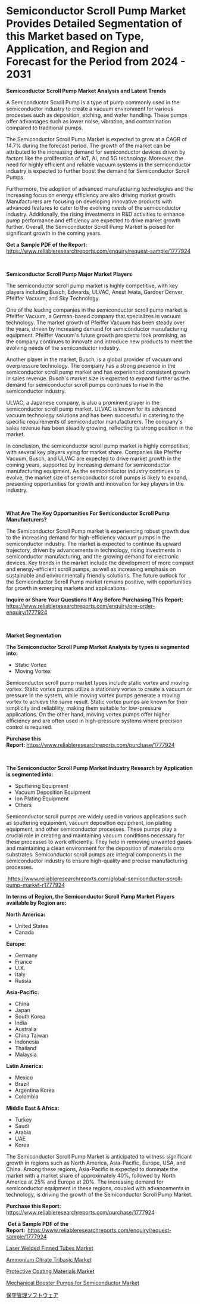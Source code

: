 <p><h1>Semiconductor Scroll Pump Market Provides Detailed Segmentation of this Market based on Type, Application, and Region and Forecast for the Period from 2024 - 2031</h1></p><p><strong>Semiconductor Scroll Pump Market Analysis and Latest Trends</strong></p>
<p><p>A Semiconductor Scroll Pump is a type of pump commonly used in the semiconductor industry to create a vacuum environment for various processes such as deposition, etching, and wafer handling. These pumps offer advantages such as lower noise, vibration, and contamination compared to traditional pumps.</p><p>The Semiconductor Scroll Pump Market is expected to grow at a CAGR of 14.7% during the forecast period. The growth of the market can be attributed to the increasing demand for semiconductor devices driven by factors like the proliferation of IoT, AI, and 5G technology. Moreover, the need for highly efficient and reliable vacuum systems in the semiconductor industry is expected to further boost the demand for Semiconductor Scroll Pumps.</p><p>Furthermore, the adoption of advanced manufacturing technologies and the increasing focus on energy efficiency are also driving market growth. Manufacturers are focusing on developing innovative products with advanced features to cater to the evolving needs of the semiconductor industry. Additionally, the rising investments in R&D activities to enhance pump performance and efficiency are expected to drive market growth further. Overall, the Semiconductor Scroll Pump Market is poised for significant growth in the coming years.</p></p>
<p><strong>Get a Sample PDF of the Report:&nbsp;</strong> <a href="https://www.reliableresearchreports.com/enquiry/request-sample/1777924">https://www.reliableresearchreports.com/enquiry/request-sample/1777924</a></p>
<p>&nbsp;</p>
<p><strong>Semiconductor Scroll Pump Major Market Players</strong></p>
<p><p>The semiconductor scroll pump market is highly competitive, with key players including Busch, Edwards, ULVAC, Anest Iwata, Gardner Denver, Pfeiffer Vacuum, and Sky Technology. </p><p>One of the leading companies in the semiconductor scroll pump market is Pfeiffer Vacuum, a German-based company that specializes in vacuum technology. The market growth of Pfeiffer Vacuum has been steady over the years, driven by increasing demand for semiconductor manufacturing equipment. Pfeiffer Vacuum's future growth prospects look promising, as the company continues to innovate and introduce new products to meet the evolving needs of the semiconductor industry.</p><p>Another player in the market, Busch, is a global provider of vacuum and overpressure technology. The company has a strong presence in the semiconductor scroll pump market and has experienced consistent growth in sales revenue. Busch's market size is expected to expand further as the demand for semiconductor scroll pumps continues to rise in the semiconductor industry.</p><p>ULVAC, a Japanese company, is also a prominent player in the semiconductor scroll pump market. ULVAC is known for its advanced vacuum technology solutions and has been successful in catering to the specific requirements of semiconductor manufacturers. The company's sales revenue has been steadily growing, reflecting its strong position in the market.</p><p>In conclusion, the semiconductor scroll pump market is highly competitive, with several key players vying for market share. Companies like Pfeiffer Vacuum, Busch, and ULVAC are expected to drive market growth in the coming years, supported by increasing demand for semiconductor manufacturing equipment. As the semiconductor industry continues to evolve, the market size of semiconductor scroll pumps is likely to expand, presenting opportunities for growth and innovation for key players in the industry.</p></p>
<p>&nbsp;</p>
<p><strong>What Are The Key Opportunities For Semiconductor Scroll Pump Manufacturers?</strong></p>
<p><p>The Semiconductor Scroll Pump market is experiencing robust growth due to the increasing demand for high-efficiency vacuum pumps in the semiconductor industry. The market is expected to continue its upward trajectory, driven by advancements in technology, rising investments in semiconductor manufacturing, and the growing demand for electronic devices. Key trends in the market include the development of more compact and energy-efficient scroll pumps, as well as increasing emphasis on sustainable and environmentally friendly solutions. The future outlook for the Semiconductor Scroll Pump market remains positive, with opportunities for growth in emerging markets and applications.</p></p>
<p><strong>Inquire or Share Your Questions If Any Before Purchasing This Report:</strong> <a href="https://www.reliableresearchreports.com/enquiry/pre-order-enquiry/1777924">https://www.reliableresearchreports.com/enquiry/pre-order-enquiry/1777924</a></p>
<p>&nbsp;</p>
<p><strong>Market Segmentation</strong></p>
<p><strong>The Semiconductor Scroll Pump Market Analysis by types is segmented into:</strong></p>
<p><ul><li>Static Vortex</li><li>Moving Vortex</li></ul></p>
<p><p>Semiconductor scroll pump market types include static vortex and moving vortex. Static vortex pumps utilize a stationary vortex to create a vacuum or pressure in the system, while moving vortex pumps generate a moving vortex to achieve the same result. Static vortex pumps are known for their simplicity and reliability, making them suitable for low-pressure applications. On the other hand, moving vortex pumps offer higher efficiency and are often used in high-pressure systems where precision control is required.</p></p>
<p><strong>Purchase this Report:&nbsp;</strong><a href="https://www.reliableresearchreports.com/purchase/1777924">https://www.reliableresearchreports.com/purchase/1777924</a></p>
<p>&nbsp;</p>
<p><strong>The Semiconductor Scroll Pump Market Industry Research by Application is segmented into:</strong></p>
<p><ul><li>Sputtering Equipment</li><li>Vacuum Deposition Equipment</li><li>Ion Plating Equipment</li><li>Others</li></ul></p>
<p><p>Semiconductor scroll pumps are widely used in various applications such as sputtering equipment, vacuum deposition equipment, ion plating equipment, and other semiconductor processes. These pumps play a crucial role in creating and maintaining vacuum conditions necessary for these processes to work efficiently. They help in removing unwanted gases and maintaining a clean environment for the deposition of materials onto substrates. Semiconductor scroll pumps are integral components in the semiconductor industry to ensure high-quality and precise manufacturing processes.</p></p>
<p><a href="https://www.reliableresearchreports.com/global-semiconductor-scroll-pump-market-r1777924">&nbsp;https://www.reliableresearchreports.com/global-semiconductor-scroll-pump-market-r1777924</a></p>
<p><strong>In terms of Region, the Semiconductor Scroll Pump Market Players available by Region are:</strong></p>
<p>
    <p> <strong> North America: </strong>
        <ul>
            <li>United States</li>
            <li>Canada</li>
        </ul>
        </p> 
    <p> <strong> Europe: </strong>
        <ul>
            <li>Germany</li>
            <li>France</li>
            <li>U.K.</li>
            <li>Italy</li>
            <li>Russia</li>
        </ul>
        </p> 
    <p> <strong> Asia-Pacific: </strong>
        <ul>
            <li>China</li>
            <li>Japan</li>
            <li>South Korea</li>
            <li>India</li>
            <li>Australia</li>
            <li>China Taiwan</li>
            <li>Indonesia</li>
            <li>Thailand</li>
            <li>Malaysia</li>
        </ul>
        </p> 
    <p> <strong> Latin America: </strong>
        <ul>
            <li>Mexico</li>
            <li>Brazil</li>
            <li>Argentina Korea</li>
            <li>Colombia</li>
        </ul>
        </p> 
    <p> <strong> Middle East & Africa: </strong>
        <ul>
            <li>Turkey</li>
            <li>Saudi</li>
            <li>Arabia</li>
            <li>UAE</li>
            <li>Korea</li>
        </ul>
    </p>
    </p>
<p><p>The Semiconductor Scroll Pump Market is anticipated to witness significant growth in regions such as North America, Asia-Pacific, Europe, USA, and China. Among these regions, Asia-Pacific is expected to dominate the market with a market share of approximately 40%, followed by North America at 25% and Europe at 20%. The increasing demand for semiconductor equipment in these regions, coupled with advancements in technology, is driving the growth of the Semiconductor Scroll Pump Market.</p></p>
<p><strong>Purchase this Report: </strong><a href="https://www.reliableresearchreports.com/purchase/1777924">https://www.reliableresearchreports.com/purchase/1777924</a></p>
<p>&nbsp;<strong>Get a Sample PDF of the Report:&nbsp;&nbsp;</strong><a href="https://www.reliableresearchreports.com/enquiry/request-sample/1777924">https://www.reliableresearchreports.com/enquiry/request-sample/1777924</a></p>
<p><strong></strong></p>
<p><p><a href="https://view.publitas.com/reportprime-1/laser-welded-finned-tubes-market-report-reveals-the-latest-trends-and-growth-opportunities-of-this-market/">Laser Welded Finned Tubes Market</a></p><p><a href="https://iodized-pantydraco-05c.notion.site/Ammonium-Citrate-Tribasic-Market-Research-Report-Its-History-and-Forecast-2024-to-2031-951c3c70f9ef41e8b6153fab17be70a7">Ammonium Citrate Tribasic Market</a></p><p><a href="https://issuu.com/reportprime-2/docs/protective-coating-materials-market-size-2030.pptx">Protective Coating Materials Market</a></p><p><a href="https://github.com/Angelnienowdseej3e45z3p8c/Market-Research-Report-List-2/blob/main/mechanical-booster-pumps-for-semiconductor-market.md">Mechanical Booster Pumps for Semiconductor Market</a></p><p><a href="https://github.com/hardee896/Market-Research-Report-List-1/blob/main/837754940553.md">保守管理ソフトウェア</a></p></p>